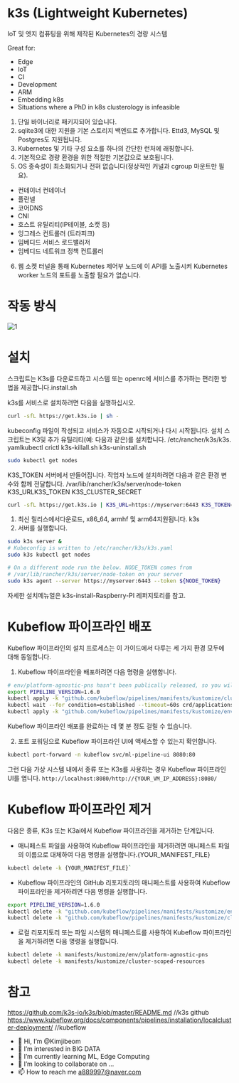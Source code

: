 # k3s (Lightweight Kubernetes)

IoT 및 엣지 컴퓨팅을 위해 제작된 Kubernetes의 경량 시스템

Great for:

* Edge
* IoT
* CI
* Development
* ARM
* Embedding k8s
* Situations where a PhD in k8s clusterology is infeasible



1. 단일 바이너리로 패키지되어 있습니다.
2. sqlite3에 대한 지원을 기본 스토리지 백엔드로 추가합니다. Ettd3, MySQL 및 Postgres도 지원됩니다.
3. Kubernetes 및 기타 구성 요소를 하나의 간단한 런처에 래핑합니다.
4. 기본적으로 경량 환경을 위한 적절한 기본값으로 보호됩니다.
5. OS 종속성이 최소화되거나 전혀 없습니다(정상적인 커널과 cgroup 마운트만 필요).
- 컨테이너 컨테이너
- 플란넬
- 코어DNS
- CNI
- 호스트 유틸리티(IP테이블, 소캣 등)
- 잉그레스 컨트롤러 (트라피크)
- 임베디드 서비스 로드밸러저
- 임베디드 네트워크 정책 컨트롤러
6. 웹 소켓 터널을 통해 Kubernetes 제어부 노드에 이 API를 노출시켜 Kubernetes worker 노드의 포트를 노출할 필요가 없습니다.



# 작동 방식

![1](https://user-images.githubusercontent.com/73589723/124220346-b2d6b880-db38-11eb-8e10-80ad51b9031b.PNG)



# 설치


스크립트는 K3s를 다운로드하고 시스템 또는 openrc에 서비스를 추가하는 편리한 방법을 제공합니다.install.sh

k3s를 서비스로 설치하려면 다음을 실행하십시오.

```bash
curl -sfL https://get.k3s.io | sh -
```

kubeconfig 파일이 작성되고 서비스가 자동으로 시작되거나 다시 시작됩니다. 설치 스크립트는 K3및 추가 유틸리티(예: 다음과 같은)를 설치합니다. /etc/rancher/k3s/k3s. yamlkubectl crictl k3s-killall.sh k3s-uninstall.sh

```bash
sudo kubectl get nodes
```

K3S_TOKEN 서버에서 만들어집니다. 작업자 노드에 설치하려면 다음과 같은 환경 변수와 함께 전달합니다. /var/lib/rancher/k3s/server/node-token K3S_URLK3S_TOKEN K3S_CLUSTER_SECRET

```bash
curl -sfL https://get.k3s.io | K3S_URL=https://myserver:6443 K3S_TOKEN=XXX sh -
```


1. 최신 릴리스에서다운로드, x86_64, armhf 및 arm64지원됩니다. k3s
2. 서버를 실행합니다.

```bash
sudo k3s server &
# Kubeconfig is written to /etc/rancher/k3s/k3s.yaml
sudo k3s kubectl get nodes

# On a different node run the below. NODE_TOKEN comes from
# /var/lib/rancher/k3s/server/node-token on your server
sudo k3s agent --server https://myserver:6443 --token ${NODE_TOKEN}
```


자세한 설치메뉴얼은 k3s-install-Raspberry-PI 레퍼지토리를 참고.



# Kubeflow 파이프라인 배포



Kubeflow 파이프라인의 설치 프로세스는 이 가이드에서 다루는 세 가지 환경 모두에 대해 동일합니다.

1. Kubeflow 파이프라인을 배포하려면 다음 명령을 실행합니다.

```bash
# env/platform-agnostic-pns hasn't been publically released, so you will install it from master
export PIPELINE_VERSION=1.6.0
kubectl apply -k "github.com/kubeflow/pipelines/manifests/kustomize/cluster-scoped-resources?ref=$PIPELINE_VERSION"
kubectl wait --for condition=established --timeout=60s crd/applications.app.k8s.io
kubectl apply -k "github.com/kubeflow/pipelines/manifests/kustomize/env/platform-agnostic-pns?ref=$PIPELINE_VERSION"
```
Kubeflow 파이프라인 배포를 완료하는 데 몇 분 정도 걸릴 수 있습니다.

2. 포트 포워딩으로 Kubeflow 파이프라인 UI에 액세스할 수 있는지 확인합니다.
```bash
kubectl port-forward -n kubeflow svc/ml-pipeline-ui 8080:80
```

그런 다음 가상 시스템 내에서 종류 또는 K3s를 사용하는 경우 Kubeflow 파이프라인 UI를 엽니다.
```http://localhost:8080/http://{YOUR_VM_IP_ADDRESS}:8080/```

# Kubeflow 파이프라인 제거

다음은 종류, K3s 또는 K3ai에서 Kubeflow 파이프라인을 제거하는 단계입니다.

- 매니페스트 파일을 사용하여 Kubeflow 파이프라인을 제거하려면 매니페스트 파일의 이름으로 대체하여 다음 명령을 실행합니다.{YOUR_MANIFEST_FILE}

```bash
kubectl delete -k {YOUR_MANIFEST_FILE}`
```

- Kubeflow 파이프라인의 GitHub 리포지토리의 매니페스트를 사용하여 Kubeflow 파이프라인을 제거하려면 다음 명령을 실행합니다.

```bash
export PIPELINE_VERSION=1.6.0
kubectl delete -k "github.com/kubeflow/pipelines/manifests/kustomize/env/platform-agnostic-pns?ref=$PIPELINE_VERSION"
kubectl delete -k "github.com/kubeflow/pipelines/manifests/kustomize/cluster-scoped-resources?ref=$PIPELINE_VERSION"
```

- 로컬 리포지토리 또는 파일 시스템의 매니페스트를 사용하여 Kubeflow 파이프라인을 제거하려면 다음 명령을 실행합니다.

```bash
kubectl delete -k manifests/kustomize/env/platform-agnostic-pns
kubectl delete -k manifests/kustomize/cluster-scoped-resources
```


# 참고
https://github.com/k3s-io/k3s/blob/master/README.md  //k3s github
https://www.kubeflow.org/docs/components/pipelines/installation/localcluster-deployment/  //kubeflow

- 👋 Hi, I’m @Kimjibeom
- 👀 I’m interested in BIG DATA 
- 🌱 I’m currently learning ML, Edge Computing
- 💞️ I’m looking to collaborate on ...
- 📫 How to reach me a889997@naver.com
